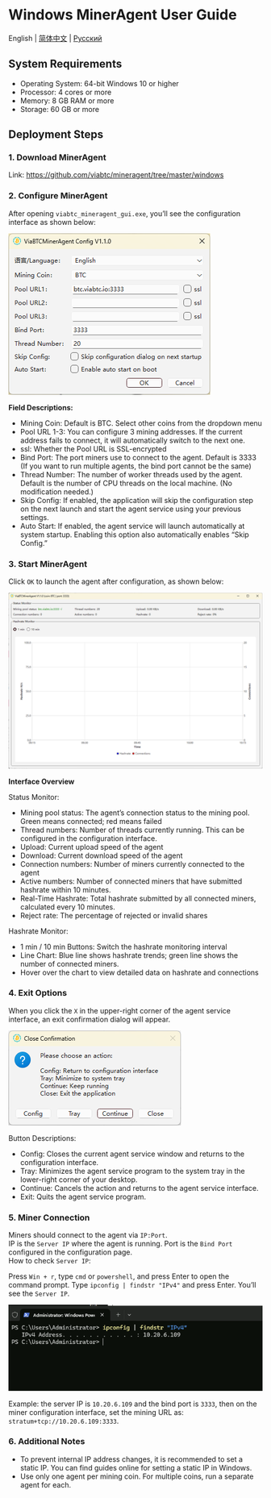 # Windows MinerAgent User Guide

English | [简体中文](./README.md) | [Русский](./README.ru.md)

## System Requirements
- Operating System: 64-bit Windows 10 or higher
- Processor: 4 cores or more
- Memory: 8 GB RAM or more
- Storage: 60 GB or more
  
## Deployment Steps
### 1. Download MinerAgent
Link: https://github.com/viabtc/mineragent/tree/master/windows 

### 2. Configure MinerAgent
After opening `viabtc_mineragent_gui.exe`, you’ll see the configuration interface as shown
below:

![config](./res/config_en.png)

**Field Descriptions:**
- Mining Coin: Default is BTC. Select other coins from the dropdown menu
- Pool URL 1-3: You can configure 3 mining addresses. If the current address fails to connect, it will automatically switch to the next one.
- ssl: Whether the Pool URL is SSL-encrypted
- Bind Port: The port miners use to connect to the agent. Default is 3333 (If you want to run multiple agents, the bind port cannot be the same)
- Thread Number: The number of worker threads used by the agent. Default is the number of CPU threads on the local machine. (No modification needed.)
- Skip Config: If enabled, the application will skip the configuration step on the next launch and start the agent service using your previous settings.
- Auto Start: If enabled, the agent service will launch automatically at system startup. Enabling this option also automatically enables “Skip Config.”

### 3. Start MinerAgent
Click `OK` to launch the agent after configuration, as shown below:

![mineragent](./res/mineragent_en.png)

**Interface Overview**  

Status Monitor:
- Mining pool status: The agent’s connection status to the mining pool. Green means connected; red means failed
- Thread numbers: Number of threads currently running. This can be configured in the configuration interface.
- Upload: Current upload speed of the agent
- Download: Current download speed of the agent
- Connection numbers: Number of miners currently connected to the agent
- Active numbers: Number of connected miners that have submitted hashrate within 10 minutes.
- Real-Time Hashrate: Total hashrate submitted by all connected miners, calculated every 10 minutes.
- Reject rate: The percentage of rejected or invalid shares
  
Hashrate Monitor:
- 1 min / 10 min Buttons: Switch the hashrate monitoring interval
- Line Chart: Blue line shows hashrate trends; green line shows the number of connected miners.
- Hover over the chart to view detailed data on hashrate and connections

### 4. Exit Options
When you click the `X` in the upper-right corner of the agent service interface, an exit
confirmation dialog will appear.

![quit](./res/quit_en.png)

Button Descriptions:
- Config: Closes the current agent service window and returns to the configuration interface.
- Tray: Minimizes the agent service program to the system tray in the lower-right corner of your desktop.
- Continue: Cancels the action and returns to the agent service interface.
- Exit: Quits the agent service program.

### 5. Miner Connection
Miners should connect to the agent via `IP:Port`.  
IP is the `Server IP` where the agent is running. Port is the `Bind Port` configured in the configuration page.  
How to check `Server IP`:

Press `Win + r`, type `cmd` or `powershell`, and press Enter to open the command prompt. Type `ipconfig | findstr "IPv4"` and press Enter. You’ll see the `Server IP`.

![ip](./res/ip.png)

Example: the server IP is `10.20.6.109` and the bind port is `3333`, then on the miner
configuration interface, set the mining URL as: `stratum+tcp://10.20.6.109:3333`.

### 6. Additional Notes
- To prevent internal IP address changes, it is recommended to set a static IP. You can find guides online for setting a static IP in Windows.
- Use only one agent per mining coin. For multiple coins, run a separate agent for each.